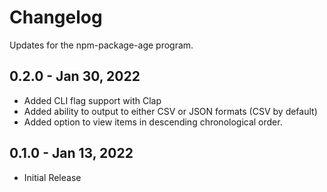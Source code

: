 # Changelog

Updates for the npm-package-age program.

## 0.2.0 - Jan 30, 2022

- Added CLI flag support with Clap
- Added ability to output to either CSV or JSON formats (CSV by default)
- Added option to view items in descending chronological order.

## 0.1.0 - Jan 13, 2022

- Initial Release
